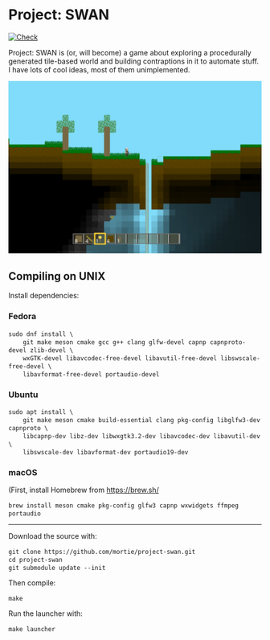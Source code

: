 # Project: SWAN

[![Check](https://github.com/mortie/project-swan/actions/workflows/build.yml/badge.svg)](https://github.com/mortie/project-swan/actions/workflows/build.yml)

Project: SWAN is (or, will become) a game about exploring a procedurally generated
tile-based world and building contraptions in it to automate stuff.
I have lots of cool ideas, most of them unimplemented.

![screenshot](https://raw.githubusercontent.com/mortie/project-swan/main/screenshot.png)

## Compiling on UNIX

Install dependencies:

### Fedora

```shell
sudo dnf install \
    git make meson cmake gcc g++ clang glfw-devel capnp capnproto-devel zlib-devel \
    wxGTK-devel libavcodec-free-devel libavutil-free-devel libswscale-free-devel \
    libavformat-free-devel portaudio-devel
```

### Ubuntu

```shell
sudo apt install \
    git make meson cmake build-essential clang pkg-config libglfw3-dev capnproto \
    libcapnp-dev libz-dev libwxgtk3.2-dev libavcodec-dev libavutil-dev \
    libswscale-dev libavformat-dev portaudio19-dev
```

### macOS

(First, install Homebrew from https://brew.sh/

```shell
brew install meson cmake pkg-config glfw3 capnp wxwidgets ffmpeg portaudio
```

---

Download the source with:

```
git clone https://github.com/mortie/project-swan.git
cd project-swan
git submodule update --init
```

Then compile:

```
make
```

Run the launcher with:

```
make launcher
```

